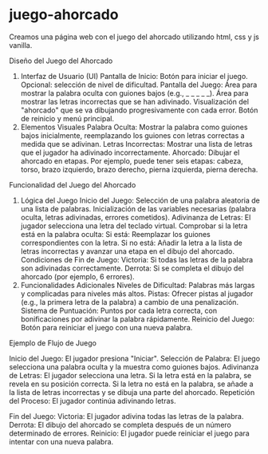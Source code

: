 # juego-ahorcado
Creamos una página web con el juego del ahorcado utilizando html, css y js vanilla.

Diseño del Juego del Ahorcado

1. Interfaz de Usuario (UI)
  Pantalla de Inicio:
    Botón para iniciar el juego.
    Opcional: selección de nivel de dificultad.
  Pantalla del Juego:
    Área para mostrar la palabra oculta con guiones bajos (e.g., _ _ _ _ _).
    Área para mostrar las letras incorrectas que se han adivinado.
    Visualización del "ahorcado" que se va dibujando progresivamente con cada error.
    Botón de reinicio y menú principal.
2. Elementos Visuales
  Palabra Oculta:
    Mostrar la palabra como guiones bajos inicialmente, reemplazando los guiones con letras correctas a medida que se adivinan.
  Letras Incorrectas:
    Mostrar una lista de letras que el jugador ha adivinado incorrectamente.
  Ahorcado:
    Dibujar el ahorcado en etapas. Por ejemplo, puede tener seis etapas: cabeza, torso, brazo izquierdo, brazo derecho, pierna izquierda, pierna derecha.
   
Funcionalidad del Juego del Ahorcado
1. Lógica del Juego
  Inicio del Juego:
    Selección de una palabra aleatoria de una lista de palabras.
    Inicialización de las variables necesarias (palabra oculta, letras adivinadas, errores cometidos).
  Adivinanza de Letras:
    El jugador selecciona una letra del teclado virtual.
    Comprobar si la letra está en la palabra oculta:
      Si está: Reemplazar los guiones correspondientes con la letra.
      Si no está: Añadir la letra a la lista de letras incorrectas y avanzar una etapa en el dibujo del ahorcado.
  Condiciones de Fin de Juego:
    Victoria: Si todas las letras de la palabra son adivinadas correctamente.
    Derrota: Si se completa el dibujo del ahorcado (por ejemplo, 6 errores).
2. Funcionalidades Adicionales
  Niveles de Dificultad:
    Palabras más largas y complicadas para niveles más altos.
  Pistas:
    Ofrecer pistas al jugador (e.g., la primera letra de la palabra) a cambio de una penalización.
  Sistema de Puntuación:
    Puntos por cada letra correcta, con bonificaciones por adivinar la palabra rápidamente.
  Reinicio del Juego:
    Botón para reiniciar el juego con una nueva palabra.

  Ejemplo de Flujo de Juego
  
Inicio del Juego: El jugador presiona "Iniciar".
Selección de Palabra: El juego selecciona una palabra oculta y la muestra como guiones bajos.
Adivinanza de Letras: El jugador selecciona una letra.
Si la letra está en la palabra, se revela en su posición correcta.
Si la letra no está en la palabra, se añade a la lista de letras incorrectas y se dibuja una parte del ahorcado.
Repetición del Proceso: El jugador continúa adivinando letras.

Fin del Juego:
Victoria: El jugador adivina todas las letras de la palabra.
Derrota: El dibujo del ahorcado se completa después de un número determinado de errores.
Reinicio: El jugador puede reiniciar el juego para intentar con una nueva palabra.  
